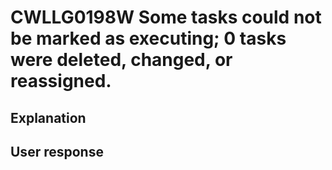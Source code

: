 # CWLLG0198W Some tasks could not be marked as executing; 0 tasks were deleted, changed, or reassigned.

## Explanation

## User response